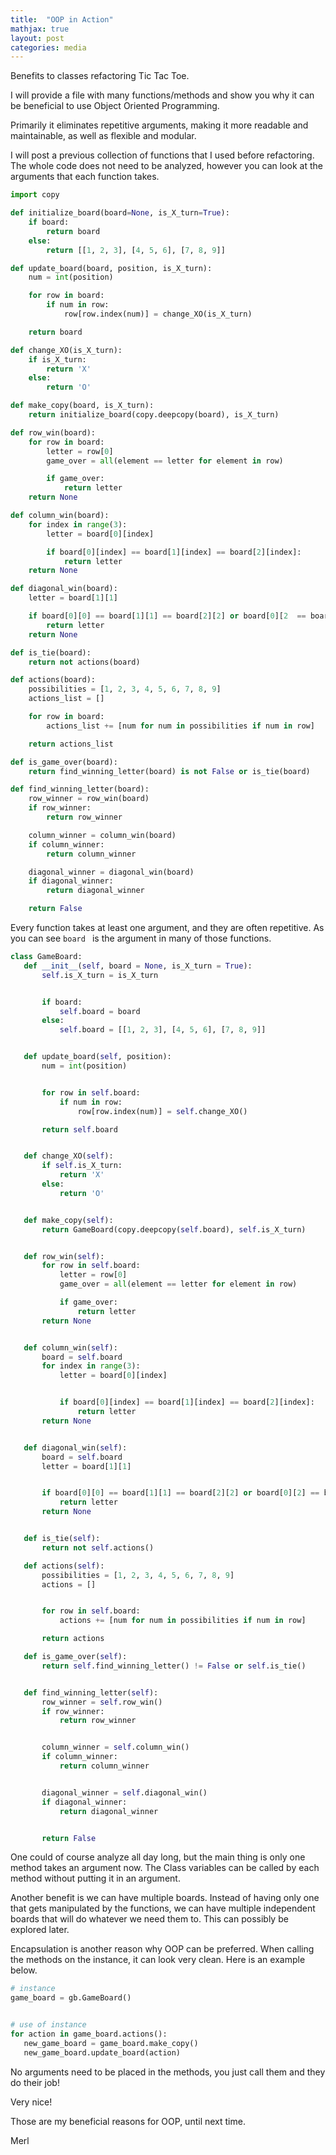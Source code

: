 ```yaml
---
title:  "OOP in Action"
mathjax: true
layout: post
categories: media
---
```


Benefits to classes refactoring Tic Tac Toe.

I will provide a file with many functions/methods and show you why it can be beneficial to use Object Oriented Programming.

Primarily it eliminates repetitive arguments, making it more readable and maintainable, as well as flexible and modular.

I will post a previous collection of functions that I used before refactoring.
The whole code does not need to be analyzed, however you can look at the arguments that each function takes.  


```python
import copy

def initialize_board(board=None, is_X_turn=True):
    if board:
        return board
    else:
        return [[1, 2, 3], [4, 5, 6], [7, 8, 9]]

def update_board(board, position, is_X_turn):
    num = int(position)

    for row in board:
        if num in row:
            row[row.index(num)] = change_XO(is_X_turn)

    return board

def change_XO(is_X_turn):
    if is_X_turn:
        return 'X'
    else:
        return 'O'

def make_copy(board, is_X_turn):
    return initialize_board(copy.deepcopy(board), is_X_turn)

def row_win(board):
    for row in board:
        letter = row[0]
        game_over = all(element == letter for element in row)

        if game_over:
            return letter
    return None

def column_win(board):
    for index in range(3):
        letter = board[0][index]

        if board[0][index] == board[1][index] == board[2][index]:
            return letter
    return None

def diagonal_win(board):
    letter = board[1][1]

    if board[0][0] == board[1][1] == board[2][2] or board[0][2  == board[1][1] == board[2][0]:
        return letter
    return None

def is_tie(board):
    return not actions(board)

def actions(board):
    possibilities = [1, 2, 3, 4, 5, 6, 7, 8, 9]
    actions_list = []

    for row in board:
        actions_list += [num for num in possibilities if num in row]

    return actions_list

def is_game_over(board):
    return find_winning_letter(board) is not False or is_tie(board)

def find_winning_letter(board):
    row_winner = row_win(board)
    if row_winner:
        return row_winner

    column_winner = column_win(board)
    if column_winner:
        return column_winner

    diagonal_winner = diagonal_win(board)
    if diagonal_winner:
        return diagonal_winner

    return False

```

Every function takes at least one argument, and they are often repetitive. As you can see `board ` is the argument in many of those functions.


```python
class GameBoard:
   def __init__(self, board = None, is_X_turn = True):
       self.is_X_turn = is_X_turn


       if board:
           self.board = board
       else:
           self.board = [[1, 2, 3], [4, 5, 6], [7, 8, 9]]


   def update_board(self, position):
       num = int(position)


       for row in self.board:
           if num in row:
               row[row.index(num)] = self.change_XO()

       return self.board


   def change_XO(self):
       if self.is_X_turn:
           return 'X'
       else:
           return 'O'


   def make_copy(self):
       return GameBoard(copy.deepcopy(self.board), self.is_X_turn)


   def row_win(self):
       for row in self.board:
           letter = row[0]
           game_over = all(element == letter for element in row)

           if game_over:
               return letter
       return None


   def column_win(self):
       board = self.board
       for index in range(3):
           letter = board[0][index]


           if board[0][index] == board[1][index] == board[2][index]:
               return letter
       return None


   def diagonal_win(self):
       board = self.board
       letter = board[1][1]


       if board[0][0] == board[1][1] == board[2][2] or board[0][2] == board[1][1] == board[2][0]:
           return letter
       return None


   def is_tie(self):
       return not self.actions()

   def actions(self):
       possibilities = [1, 2, 3, 4, 5, 6, 7, 8, 9]
       actions = []


       for row in self.board:
           actions += [num for num in possibilities if num in row]

       return actions

   def is_game_over(self):
       return self.find_winning_letter() != False or self.is_tie()


   def find_winning_letter(self):  
       row_winner = self.row_win()
       if row_winner:
           return row_winner


       column_winner = self.column_win()
       if column_winner:
           return column_winner


       diagonal_winner = self.diagonal_win()
       if diagonal_winner:
           return diagonal_winner


       return False

```

One could of course analyze all day long, but the main thing is only one method takes an argument now. The Class variables can be called by each method without putting it in an argument.


Another benefit is we can have multiple boards. Instead of having only one that gets manipulated by the functions,  we can have multiple independent boards that will do whatever we need them to. This can possibly be explored later.

Encapsulation is another reason why OOP can be preferred. When calling the methods on the instance, it can look very clean.  Here is an example below.

```python
# instance
game_board = gb.GameBoard()


# use of instance
for action in game_board.actions():
   new_game_board = game_board.make_copy()
   new_game_board.update_board(action)

```

No arguments need to be placed in the methods, you just call them and they do their job!

Very nice!

Those are my beneficial reasons for OOP, until next time.

Merl
